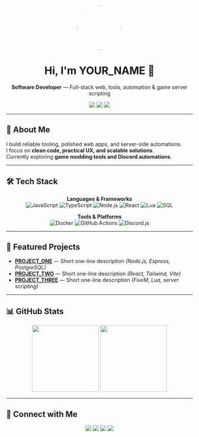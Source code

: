 <!-- GitHub Profile README -->

<div align="center">
  <img src="https://avatars.githubusercontent.com/u/YOUR_GITHUB_ID?s=200" width="120" style="border-radius:50%;" />
  <h1>Hi, I'm YOUR_NAME 👋</h1>
  <p><b>Software Developer</b> — Full-stack web, tools, automation & game server scripting</p>
  
  <!-- Badges -->
  <p>
    <img src="https://img.shields.io/badge/GitHub-Profile-181717?logo=github" />
    <img src="https://img.shields.io/badge/Status-Open%20to%20collab-blue" />
    <img src="https://img.shields.io/badge/Focus-Web%20Dev%20|%20Game%20Dev-purple" />
  </p>
</div>

---

## 🚀 About Me
I build reliable tooling, polished web apps, and server-side automations.  
I focus on **clean code, practical UX, and scalable solutions**.  
Currently exploring **game modding tools and Discord automations**.

---

## 🛠 Tech Stack
<div align="center">
  
**Languages & Frameworks**  
![JavaScript](https://img.shields.io/badge/JavaScript-000?logo=javascript)
![TypeScript](https://img.shields.io/badge/TypeScript-000?logo=typescript)
![Node.js](https://img.shields.io/badge/Node.js-000?logo=node.js)
![React](https://img.shields.io/badge/React-000?logo=react)
![Lua](https://img.shields.io/badge/Lua-000?logo=lua)
![SQL](https://img.shields.io/badge/SQL-000?logo=postgresql)

**Tools & Platforms**  
![Docker](https://img.shields.io/badge/Docker-000?logo=docker)
![GitHub Actions](https://img.shields.io/badge/GitHub%20Actions-000?logo=githubactions)
![Discord.js](https://img.shields.io/badge/Discord.js-000?logo=discord)

</div>

---

## 📂 Featured Projects
- [**PROJECT_ONE**](https://github.com/YOUR_USERNAME/PROJECT_ONE) — Short one-line description *(Node.js, Express, PostgreSQL)*  
- [**PROJECT_TWO**](https://github.com/YOUR_USERNAME/PROJECT_TWO) — Short one-line description *(React, Tailwind, Vite)*  
- [**PROJECT_THREE**](https://github.com/YOUR_USERNAME/PROJECT_THREE) — Short one-line description *(FiveM, Lua, server scripting)*  

---

## 📊 GitHub Stats
<div align="center">
  <img src="https://github-readme-stats.vercel.app/api?username=YOUR_USERNAME&show_icons=true&theme=radical" height="180" />
  <img src="https://github-readme-streak-stats.herokuapp.com/?user=YOUR_USERNAME&theme=radical" height="180" />
</div>

---

## 🤝 Connect with Me
<div align="center">
  <a href="mailto:youremail@example.com"><img src="https://img.shields.io/badge/Email-000?logo=gmail" /></a>
  <a href="https://linkedin.com/in/YOUR_LINKEDIN"><img src="https://img.shields.io/badge/LinkedIn-000?logo=linkedin" /></a>
  <a href="https://twitter.com/YOUR_HANDLE"><img src="https://img.shields.io/badge/Twitter-000?logo=twitter" /></a>
  <a href="https://github.com/YOUR_USERNAME"><img src="https://img.shields.io/badge/GitHub-000?logo=github" /></a>
</div>

